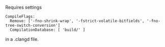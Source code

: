 Requires settings

```
CompileFlags:
  Remove: ['-fno-shrink-wrap', '-fstrict-volatile-bitfields', '-fno-tree-switch-conversion']
  CompilationDatabase: [ 'build/' ]
```

in a .clangd file.
